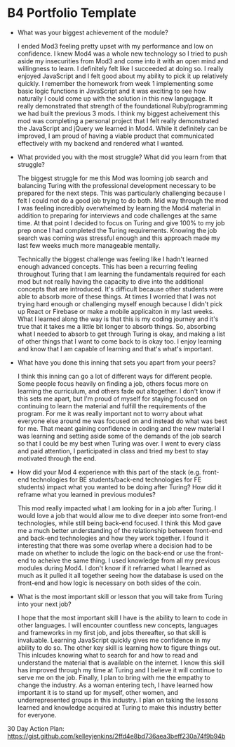# B4 Portfolio Template


* What was your biggest achievement of the module?

  I ended Mod3 feeling pretty upset with my performance and low on confidence. I knew Mod4 was a whole new technology so I tried to push aside my insecurities from Mod3 and come into it with an open mind and willingness to learn. I definitely felt like I succeeded at doing so. I really enjoyed JavaScript and I felt good about my ability to pick it up relatively quickly. I remember the homework from week 1 implementing some basic logic functions in JavaScript and it was exciting to see how naturally I could come up with the solution in this new langugage. It really demonstrated that strength of the foundational Ruby/programming we had built the previous 3 mods. I think my biggest acheivement this mod was completing a personal project that I felt really demonstrated the JavaScript and jQuery we learned in Mod4. While it definitely can be improved, I am proud of having a viable product that communicated effectively with my backend and rendered what I wanted. 

* What provided you with the most struggle? What did you learn from that struggle?

  The biggest struggle for me this Mod was looming job search and balancing Turing with the professional development necessary to be prepared for the next steps. This was particularly challenging because I felt I could not do a good job trying to do both. Mid way through the mod I was feeling incredibly overwhelmed by learning the Mod4 material in addition to preparing for interviews and code challenges at the same time. At that point I decided to focus on Turing and give 100% to my job prep once I had completed the Turing requirements. Knowing the job search was coming was stressful enough and this approach made my last few weeks much more manageable mentally. 
  
  Technically the biggest challenge was feeling like I hadn't learned enough advanced concepts. This has been a recurring feeling throughout Turing that I am learning the fundamentals required for each mod but not really having the capacity to dive into the additional concepts that are introduced. It's difficult because other students were able to absorb more of these things. At times I worried that I was not trying hard enough or challenging myself enough because I didn't pick up React or Firebase or make a mobile applicaiton in my last weeks. What I learned along the way is that this is my coding journey and it's true that it takes me a little bit longer to absorb things. So, absorbing what I needed to absorb to get through Turing is okay, and making a list of other things that I want to come back to is okay too. I enjoy learning and know that I am capable of learning and that's what's important. 

* What have you done this inning that sets you apart from your peers?

  I think this inning can go a lot of different ways for different people. Some people focus heavily on finding a job, others focus more on learning the curriculum, and others fade out altogether. I don't know if this sets me apart, but I'm proud of myself for staying focused on continuing to learn the material and fulfill the requirements of the program. For me it was really important not to worry about what everyone else around me was focused on and instead do what was best for me. That meant gaining confidence in coding and the new material I was learning and setting aside some of the demands of the job search so that I could be my best when Turing was over. I went to every class and paid attention, I participated in class and tried my best to stay motivated through the end. 

* How did your Mod 4 experience with this part of the stack (e.g. front-end technologies for BE students/back-end technologies for FE 
students) impact what you wanted to be doing after Turing? How did it reframe what you learned in previous modules?

  This mod really impacted what I am looking for in a job after Turing. I would love a job that would allow me to dive deeper into some front-end technologies, while still being back-end focused. I think this Mod gave me a much better understanding of the relationship between front-end and back-end technologies and how they work together. I found it interesting that there was some overlap where a decision had to be made on whether to include the logic on the back-end or use the front-end to acheive the same thing. I used knowledge from all my previous modules during Mod4. I don't know if it reframed what I learned as much as it pulled it all together seeing how the database is used on the front-end and how logic is necessary on both sides of the coin. 

* What is the most important skill or lesson that you will take from Turing into your next job?

    I hope that the most important skill I have is the ability to learn to code in other languages. I will encounter countless new concepts, languages and frameworks in my first job, and jobs thereafter, so that skill is invaluable. Learning JavaScript quickly gives me confidence in my ability to do so. The other key skill is learning how to figure things out. This inlcudes knowing what to search for and how to read and understand the material that is available on the internet. I know this skill has improved through my time at Turing and I believe it will continue to serve me on the job. Finally, I plan to bring with me the empathy to change the industry. As a woman entering tech, I have learned how important it is to stand up for myself, other women, and underrepresented groups in this industry. I plan on taking the lessons learned and knowledge acquired at Turing to make this industry better for everyone. 
    

30 Day Action Plan: https://gist.github.com/kelleyjenkins/2ffd4e8bd736aea3beff230a74f9b94b
